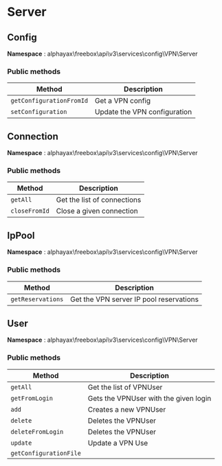 
# Server


## Config

**Namespace**  : alphayax\freebox\api\v3\services\config\VPN\Server

### Public methods

| Method | Description |
|---|---|
| `getConfigurationFromId` | Get a VPN config | 
| `setConfiguration` | Update the VPN configuration | 

## Connection

**Namespace**  : alphayax\freebox\api\v3\services\config\VPN\Server

### Public methods

| Method | Description |
|---|---|
| `getAll` | Get the list of connections | 
| `closeFromId` | Close a given connection | 

## IpPool

**Namespace**  : alphayax\freebox\api\v3\services\config\VPN\Server

### Public methods

| Method | Description |
|---|---|
| `getReservations` | Get the VPN server IP pool reservations | 

## User

**Namespace**  : alphayax\freebox\api\v3\services\config\VPN\Server

### Public methods

| Method | Description |
|---|---|
| `getAll` | Get the list of VPNUser | 
| `getFromLogin` | Gets the VPNUser with the given login | 
| `add` | Creates a new VPNUser | 
| `delete` | Deletes the VPNUser | 
| `deleteFromLogin` | Deletes the VPNUser | 
| `update` | Update a VPN Use | 
| `getConfigurationFile` |  | 
